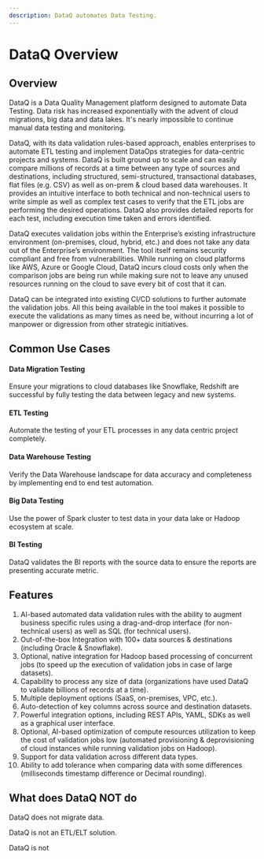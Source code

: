 ```yaml
---
description: DataQ automates Data Testing.
---
```


# DataQ Overview

## Overview

&#x20;DataQ is a Data Quality Management platform designed to automate Data Testing. Data risk has increased exponentially with the advent of cloud migrations, big data and data lakes. It's nearly impossible to continue manual data testing and monitoring.

DataQ, with its data validation rules-based approach, enables enterprises to automate ETL testing and implement DataOps strategies for data-centric projects and systems. DataQ is built ground up to scale and can easily compare millions of records at a time between any type of sources and destinations, including structured, semi-structured, transactional databases, flat files (e.g. CSV) as well as on-prem & cloud based data warehouses. It provides an intuitive interface to both technical and non-technical users to write simple as well as complex test cases to verify that the ETL jobs are performing the desired operations. DataQ also provides detailed reports for each test, including execution time taken and errors identified.

DataQ executes validation jobs within the Enterprise’s existing infrastructure environment (on-premises, cloud, hybrid, etc.) and does not take any data out of the Enterprise’s environment. The tool itself remains security compliant and free from vulnerabilities. While running on cloud platforms like AWS, Azure or Google Cloud, DataQ incurs cloud costs only when the comparison jobs are being run while making sure not to leave any unused resources running on the cloud to save every bit of cost that it can.

DataQ can be integrated into existing CI/CD solutions to further automate the validation jobs. All this being available in the tool makes it possible to execute the validations as many times as need be, without incurring a lot of manpower or digression from other strategic initiatives.



## Common Use Cases

#### Data Migration Testing&#x20;

Ensure your migrations to cloud databases like Snowflake, Redshift are successful by fully testing the data between legacy and new systems.

#### **ETL Testing**

Automate the testing of your ETL processes in any data centric project completely.

#### **Data Warehouse Testing**

Verify the Data Warehouse landscape for data accuracy and completeness by implementing end to end test automation.

#### **Big Data Testing**

Use the power of Spark cluster to test data in your data lake or Hadoop ecosystem at scale.

#### **BI Testing**

DataQ validates the BI reports with the source data to ensure the reports are presenting accurate metric.



## Features

1. AI-based automated data validation rules with the ability to augment business specific rules using a drag-and-drop interface (for non-technical users) as well as SQL (for technical users).
2. Out-of-the-box Integration with 100+ data sources & destinations (including Oracle & Snowflake).&#x20;
3. Optional, native integration for Hadoop based processing of concurrent jobs (to speed up the execution of validation jobs in case of large datasets).&#x20;
4. Capability to process any size of data (organizations have used DataQ to validate billions of records at a time).&#x20;
5. Multiple deployment options (SaaS, on-premises, VPC, etc.).&#x20;
6. Auto-detection of key columns across source and destination datasets.&#x20;
7. Powerful integration options, including REST APIs, YAML, SDKs as well as a graphical user interface.&#x20;
8. Optional, AI-based optimization of compute resources utilization to keep the cost of validation jobs low (automated provisioning & deprovisioning of cloud instances while running validation jobs on Hadoop).&#x20;
9. Support for data validation across different data types.&#x20;
10. Ability to add tolerance when comparing data with some differences (milliseconds timestamp difference or Decimal rounding).

## What does DataQ NOT do

DataQ does not migrate data.&#x20;

DataQ is not an ETL/ELT solution.&#x20;





DataQ is not&#x20;
